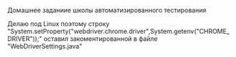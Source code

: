 Домашнее заданиие школы автоматизированного тестирования

Делаю под Linux поэтому строку "System.setProperty("webdriver.chrome.driver",System.getenv("CHROME_DRIVER"));" оставил закоментированной в файле "WebDriverSettings.java"
